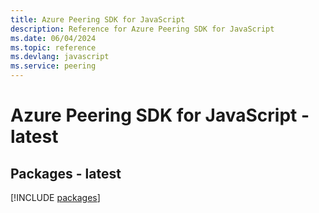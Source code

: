 ```yaml
---
title: Azure Peering SDK for JavaScript
description: Reference for Azure Peering SDK for JavaScript
ms.date: 06/04/2024
ms.topic: reference
ms.devlang: javascript
ms.service: peering
---
```

# Azure Peering SDK for JavaScript - latest
## Packages - latest
[!INCLUDE [packages](peering-index.md)]